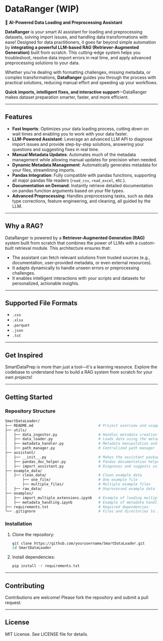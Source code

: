 # **DataRanger (WIP)**  
🚀 **AI-Powered Data Loading and Preprocessing Assistant**  

**DataRanger** is your smart AI assistant for loading and preprocessing datasets, solving import issues, and handling data transformations with ease! Designed for data practitioners, it goes far beyond simple automation by **integrating a powerful LLM-based RAG (Retriever-Augmented Generation)** built from scratch. This cutting-edge system helps you troubleshoot, resolve data import errors in real time, and apply advanced preprocessing solutions to your data.  

Whether you're dealing with formatting challenges, missing metadata, or complex transformations, **DataRanger** guides you through the process with practical solutions, reducing manual effort and speeding up your workflows.  

**Quick imports, intelligent fixes, and interactive support**—DataRanger makes dataset preparation smarter, faster, and more efficient.  

---

## **Features**  

- **Fast Imports**: Optimizes your data loading process, cutting down on wait times and enabling you to work with your data faster.  
- **LLM-Powered Assistant**: Leverage an advanced LLM API to diagnose import issues and provide step-by-step solutions, answering your questions and suggesting fixes in real time.  
- **Manual Metadata Updates**: Automates much of the metadata management while allowing manual updates for precision when needed.  
- **Dynamic Metadata Management**: Automatically generates metadata for your files, streamlining imports.  
- **Pandas Integration**: Fully compatible with pandas functions, supporting all major pandas file readers (`read_csv`, `read_excel`, etc.).  
- **Documentation on Demand**: Instantly retrieve detailed documentation on pandas function arguments based on your file types.  
- **Advanced Preprocessing**: Handles preprocessing tasks, such as data type corrections, feature engineering, and cleaning, all guided by the LLM.  

---

## **Why a RAG?**  

DataRanger is powered by a **Retriever-Augmented Generation (RAG)** system built from scratch that combines the power of LLMs with a custom-built retrieval module. This architecture ensures that:  
- The assistant can fetch relevant solutions from trusted sources (e.g., documentation, user-provided metadata, or even external resources).  
- It adapts dynamically to handle unseen errors or preprocessing challenges.  
- It enables intelligent interactions with your scripts and datasets for personalized, actionable insights.  

---

## **Supported File Formats**  

- `.csv`  
- `.xlsx`  
- `.parquet`  
- `.json`  
- `.txt`  

---

## **Get Inspired**  

SmartDataPrep is more than just a tool—it's a learning resource. Explore the codebase to understand how to build a RAG system from scratch for your own projects!  

---

## Getting Started

### Repository Structure

```bash
SmartDataLoader/
├── README.md                              # Project overview and usage instructions
├── utils/
│   ├── data_ingestor.py                   # Handles metadata creation and ingestion
│   ├── data_loader.py                     # Loads data using the metadata
│   ├── metadata_handler.py                # Metadata manipulation and updates
│   ├── path_manager.py                    # Centralized path manager
├── assistant/
│   ├── __init__.py                        # Makes the assistant package
│   ├── pandas_doc_helper.py               # Pandas documentation helper
│   ├── import_assistant.py                # Diagnoses and suggests solutions for import issues
├── example_data/
│   ├── clean_data/                        # Clean example data
│       ├── one_file/                      # One example file
│       ├── multiple_files/                # Multiple example files
│   ├── raw_data/                          # Unprocessed example data
├── examples/
│   ├── import_multiple_extensions.ipynb   # Example of loading multiple file types (CSV, XLSX, etc.)
│   ├── metadata_handling.ipynb            # Example of metadata handling using pandas_doc_helper and the assistant
├── requirements.txt                       # Required dependencies
└── .gitignore                             # Files and directories to ignore
```

### Installation
1. Clone the repository:
   ```bash
   git clone https://github.com/yourusername/SmartDataLoader.git
   cd SmartDataLoader
   ```

2. Install dependencies:
   ```bash
   pip install -r requirements.txt
   ````

---

## Contributing

Contributions are welcome! Please fork the repository and submit a pull request.

---

## License

MIT License. See LICENSE file for details.